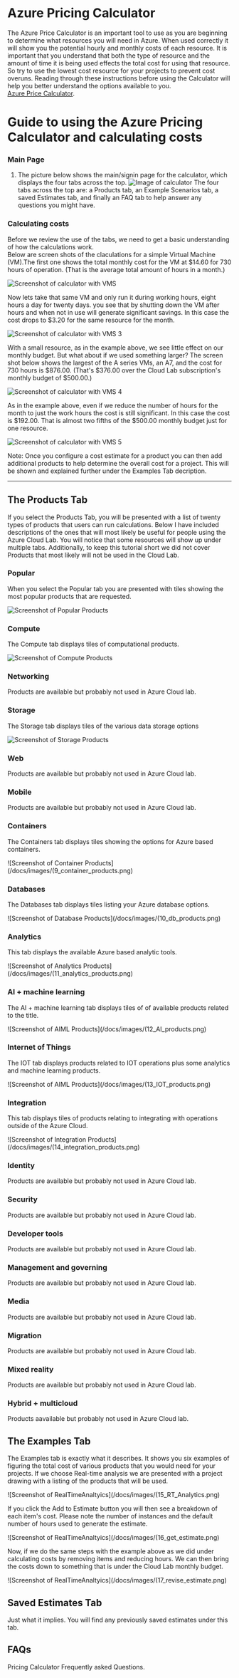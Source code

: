 # Azure Pricing Calculator
The Azure Price Calculator is an important tool to use as you are beginning to determine what resources you will need in Azure. When used correctly it will show you the potential hourly and monthly costs of each resource. It is important that you understand that both the type of resource and the amount of time it is being used effects the total cost for using that resource. So try to use the lowest cost resource for your projects to prevent cost overuns. Reading through these instructions before using the Calculator will help you better understand the options available to you.   
 [Azure Price Calculator](https://azure.microsoft.com/en-us/pricing/calculator/?OCID=AIDcmm5edswduu_SEM_0578e77bc86314f796a884a07b206fd0:G:s&ef_id=0578e77bc86314f796a884a07b206fd0:G:s&msclkid=0578e77bc86314f796a884a07b206fd0).
 
# Guide to using the Azure Pricing Calculator and calculating costs
### Main Page
1. The picture below shows the main/signin page for the calculator, which displays the four tabs across the top.
![Image of calculator](/docs/images/1_calculator.png)
The four tabs across the top are: a Products tab, an Example Scenarios tab, a saved Estimates tab, and finally an FAQ tab to help answer any questions you might have. 

### Calculating costs 
Before we review the use of the tabs, we need to get a basic understanding of how the calculations work.  
Below are screen shots of the claculations for a simple Virtual Machine (VM).The first one shows the total monthly cost for the VM at $14.60 for 730 hours of operation. (That is the average total amount of hours in a month.)

![Screenshot of calculator with VMS](/docs/images/2_virtualmachinecalculator.png)

Now lets take that same VM and only run it during working hours, eight hours a day for twenty days. you see that by shutting down the VM after hours and when not in use will generate significant savings. In this case the cost drops to $3.20 for the same resource for the month.

![Screenshot of calculator with VMS 3](/docs/images/3_calc_vmparttime.png)

With a small resource, as in the example above, we see little effect on our monthly budget. But what about if we used something larger? The screen shot below shows the largest of the A series VMs, an A7, and the cost for 730 hours is $876.00. (That's $376.00 over the Cloud Lab subscription's monthly budget of $500.00.)

![Screenshot of calculator with VMS 4](/docs/images/4_vm_large_caluclator.png)

As in the example above, even if we reduce the number of hours for the month to just the work hours the cost is still significant. In this case the cost is $192.00. That is almost two fifths of the $500.00 monthly budget just for one resource.

![Screenshot of calculator with VMS 5](/docs/images/5_calc.png)

Note: Once you configure a cost estimate for a product you can then add additional products to help determine the overall cost for a project. This will be shown and explained further under the Examples Tab decription.  
*******

## The Products Tab 
If you select the Products Tab, you will be presented with a list of twenty types of products that users can run calculations. Below I have included descriptions of the ones that will most likely be useful for people using the Azure Cloud Lab. You will notice that some resources will show up under multiple tabs. Additionally, to keep this tutorial short we did not cover Products that most likely will not be used in the Cloud Lab.

### Popular
When you select the Popular tab you are presented with tiles showing the most popular products that are requested.

![Screenshot of Popular Products](/docs/images/6_popular_products.png)

### Compute
The Compute tab displays tiles of computational products.

![Screenshot of Compute Products](/docs/images/7_compute_products.png)

### Networking
Products are available but probably not used in Azure Cloud lab.

### Storage
The Storage tab displays tiles of the various data storage options  

![Screenshot of Storage Products](/docs/images/8_storage_products.png)

### Web
Products are available but probably not used in Azure Cloud lab.

### Mobile
Products are available but probably not used in Azure Cloud lab.

### Containers
The Containers tab displays tiles showing the options for Azure based containers.

![Screenshot of Container Products](/docs/images/(9_container_products.png)

### Databases
The Databases tab displays tiles listing your Azure database options.

![Screenshot of Database Products](/docs/images/(10_db_products.png)

### Analytics
This tab displays the available Azure based analytic tools.

![Screenshot of Analytics Products](/docs/images/(11_analytics_products.png)

### AI + machine learning
The AI + machine learning tab displays tiles of of available products related to the title.

![Screenshot of AIML Products](/docs/images/(12_AI_products.png)

### Internet of Things
The IOT tab displays products related to IOT operations plus some analytics and machine learning products.

![Screenshot of AIML Products](/docs/images/(13_IOT_products.png)

### Integration
This tab displays tiles of products relating to integrating with operations outside of the Azure Cloud. 

![Screenshot of Integration Products](/docs/images/(14_integration_products.png)

### Identity
Products are available but probably not used in Azure Cloud lab.

### Security
Products are available but probably not used in Azure Cloud lab.

### Developer tools
Products are available but probably not used in Azure Cloud lab.

### Management and governing
Products are available but probably not used in Azure Cloud lab. 

### Media
Products are available but probably not used in Azure Cloud lab.

### Migration
Products are available but probably not used in Azure Cloud lab.

### Mixed reality
Products are available but probably not used in Azure Cloud lab.

### Hybrid + multicloud
Products aavailable but probably not used in Azure Cloud lab.

## The Examples Tab

The Examples tab is exactly what it describes. It shows you six examples of figuring the total cost of various products that you would need for your projects. 
If we choose Real-time analysis we are presented with a project drawing with a listing of the products that will be used. 

![Screenshot of RealTimeAnaltyics](/docs/images/(15_RT_Analytics.png)

If you click the Add to Estimate button you will then see a breakdown of each item's cost. Please note the number of instances and the default number of hours used to generate the estimate.   

![Screenshot of RealTimeAnaltyics](/docs/images/(16_get_estimate.png)

Now, if we do the same steps with the example above as we did under calculating costs by removing items and reducing hours. We can then bring the costs down to something that is under the Cloud Lab monthly budget. 

![Screenshot of RealTimeAnaltyics](/docs/images/(17_revise_estimate.png)

## Saved Estimates Tab
Just what it implies. You will find any previously saved estimates under this tab.

## FAQs
Pricing Calculator Frequently asked Questions.

